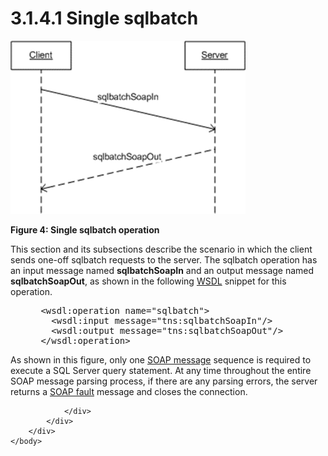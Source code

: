 <html dir="LTR" xmlns:mshelp="http://msdn.microsoft.com/mshelp" xmlns:ddue="http://ddue.schemas.microsoft.com/authoring/2003/5" xmlns:xlink="http://www.w3.org/1999/xlink" xmlns:tool="http://www.microsoft.com/tooltip">
    <head>
        <meta http-equiv="Content-Type" content="text/html; CHARSET=utf-8"></meta>
        <meta name="save" content="history"></meta>
        <title>3.1.4.1 Single sqlbatch</title>
        <xml>
            <mshelp:toctitle title="3.1.4.1 Single sqlbatch"></mshelp:toctitle>
            <mshelp:rltitle title="[MS-SSNWS]: Single sqlbatch"></mshelp:rltitle>
            <mshelp:keyword index="A" term="26804fd8-f813-4b33-be8a-ccdc32648582"></mshelp:keyword>
            <mshelp:attr name="DCSext.ContentType" value="open specification"></mshelp:attr>
            <mshelp:attr name="AssetID" value="26804fd8-f813-4b33-be8a-ccdc32648582"></mshelp:attr>
            <mshelp:attr name="TopicType" value="kbRef"></mshelp:attr>
            <mshelp:attr name="DCSext.Title" value="[MS-SSNWS]: Single sqlbatch" />
        </xml>
    </head>
    <body>
        <div id="header">
            <h1 class="heading">3.1.4.1 Single sqlbatch</h1>
        </div>
        <div id="mainSection">
            <div id="mainBody">
                <div id="allHistory" class="saveHistory"></div>
                <div id="sectionSection0" class="section" name="collapseableSection">
                    

<p><img id="MS-SSNWS_pictbf5c19c1-82b8-14ed-78e9-c147e68e9f65.png" src="MS-SSNWS_files/image003.png" alt="Single sqlbatch operation" title="Single sqlbatch operation"></p>

<p><b>Figure 4: Single sqlbatch operation</b></p>

<p>This section and its subsections describe the scenario in
which the client sends one-off sqlbatch requests to the server. The sqlbatch
operation has an input message named <b>sqlbatchSoapIn</b> and an output
message named <b>sqlbatchSoapOut</b>, as shown in the following <a href="4baedaec-b5a7-4176-be88-e1cec659ab8c.html#gt_5a824664-0858-4b09-b852-83baf4584efa">WSDL</a> snippet for this
operation.</p>

<dl>
<dd>
<div><pre> &lt;wsdl:operation name=&quot;sqlbatch&quot;&gt;
   &lt;wsdl:input message=&quot;tns:sqlbatchSoapIn&quot;/&gt;
   &lt;wsdl:output message=&quot;tns:sqlbatchSoapOut&quot;/&gt;
 &lt;/wsdl:operation&gt;
</pre></div>
</dd></dl>

<p>As shown in this figure, only one <a href="4baedaec-b5a7-4176-be88-e1cec659ab8c.html#gt_96185df3-4677-478c-b239-f72fcf514c59">SOAP message</a> sequence is
required to execute a SQL Server query statement. At any time throughout
the entire SOAP message parsing process, if there are any parsing errors, the
server returns a <a href="4baedaec-b5a7-4176-be88-e1cec659ab8c.html#gt_ec8728a8-1a75-426f-8767-aa1932c7c19f">SOAP fault</a>
message and closes the connection.</p>


                </div>
            </div>
        </div>
    </body>
</html>